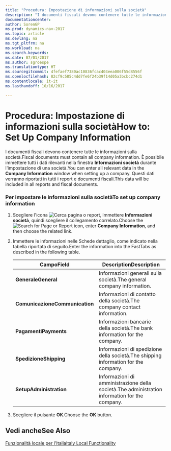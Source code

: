 ```yaml
---
title: "Procedura: Impostazione di informazioni sulla società"
description: "I documenti fiscali devono contenere tutte le informazioni sulla società. È possibile immettere tutti i dati rilevanti nella finestra **Informazioni società** durante l'impostazione di una società. Questi dati verranno riportati in tutti i report e documenti fiscali."
documentationcenter: 
author: SorenGP
ms.prod: dynamics-nav-2017
ms.topic: article
ms.devlang: na
ms.tgt_pltfrm: na
ms.workload: na
ms.search.keywords: 
ms.date: 07/01/2017
ms.author: sgroespe
ms.translationtype: HT
ms.sourcegitcommit: 4fefaef7380ac10836fcac404eea006f55d8556f
ms.openlocfilehash: 82cf9c585c4dd7fe6f24b39f14d05a3bcbc274d1
ms.contentlocale: it-it
ms.lasthandoff: 10/16/2017

---
```

# <a name="how-to-set-up-company-information"></a><span data-ttu-id="04ded-105">Procedura: Impostazione di informazioni sulla società</span><span class="sxs-lookup"><span data-stu-id="04ded-105">How to: Set Up Company Information</span></span>
<span data-ttu-id="04ded-106">I documenti fiscali devono contenere tutte le informazioni sulla società.</span><span class="sxs-lookup"><span data-stu-id="04ded-106">Fiscal documents must contain all company information.</span></span> <span data-ttu-id="04ded-107">È possibile immettere tutti i dati rilevanti nella finestra **Informazioni società** durante l'impostazione di una società.</span><span class="sxs-lookup"><span data-stu-id="04ded-107">You can enter all relevant data in the **Company Information** window when setting up a company.</span></span> <span data-ttu-id="04ded-108">Questi dati verranno riportati in tutti i report e documenti fiscali.</span><span class="sxs-lookup"><span data-stu-id="04ded-108">This data will be included in all reports and fiscal documents.</span></span>  

### <a name="to-set-up-company-information"></a><span data-ttu-id="04ded-109">Per impostare le informazioni sulla società</span><span class="sxs-lookup"><span data-stu-id="04ded-109">To set up company information</span></span>  

1.  <span data-ttu-id="04ded-110">Scegliere l'icona ![Cerca pagina o report](media/ui-search/search_small.png "icona Cerca pagina o report"), immettere **Informazioni società**, quindi scegliere il collegamento correlato.</span><span class="sxs-lookup"><span data-stu-id="04ded-110">Choose the ![Search for Page or Report](media/ui-search/search_small.png "Search for Page or Report icon") icon, enter **Company Information**, and then choose the related link.</span></span>  

2.  <span data-ttu-id="04ded-111">Immettere le informazioni nelle Schede dettaglio, come indicato nella tabella riportata di seguito.</span><span class="sxs-lookup"><span data-stu-id="04ded-111">Enter the information into the FastTabs as described in the following table.</span></span>

    |<span data-ttu-id="04ded-112">Campo</span><span class="sxs-lookup"><span data-stu-id="04ded-112">Field</span></span>|<span data-ttu-id="04ded-113">Description</span><span class="sxs-lookup"><span data-stu-id="04ded-113">Description</span></span>|  
    |-------------|---------------------------------------|  
    |<span data-ttu-id="04ded-114">**Generale**</span><span class="sxs-lookup"><span data-stu-id="04ded-114">**General**</span></span>|<span data-ttu-id="04ded-115">Informazioni generali sulla società.</span><span class="sxs-lookup"><span data-stu-id="04ded-115">The general company information.</span></span>|  
    |<span data-ttu-id="04ded-116">**Comunicazione**</span><span class="sxs-lookup"><span data-stu-id="04ded-116">**Communication**</span></span>|<span data-ttu-id="04ded-117">Informazioni di contatto della società.</span><span class="sxs-lookup"><span data-stu-id="04ded-117">The company contact information.</span></span>|  
    |<span data-ttu-id="04ded-118">**Pagamenti**</span><span class="sxs-lookup"><span data-stu-id="04ded-118">**Payments**</span></span>|<span data-ttu-id="04ded-119">Informazioni bancarie della società.</span><span class="sxs-lookup"><span data-stu-id="04ded-119">The bank information for the company.</span></span>|  
    |<span data-ttu-id="04ded-120">**Spedizione**</span><span class="sxs-lookup"><span data-stu-id="04ded-120">**Shipping**</span></span>|<span data-ttu-id="04ded-121">Informazioni di spedizione della società.</span><span class="sxs-lookup"><span data-stu-id="04ded-121">The shipping information for the company.</span></span>|  
    |<span data-ttu-id="04ded-122">**Setup**</span><span class="sxs-lookup"><span data-stu-id="04ded-122">**Administration**</span></span>|<span data-ttu-id="04ded-123">Informazioni di amministrazione della società.</span><span class="sxs-lookup"><span data-stu-id="04ded-123">The administration information for the company.</span></span>|  

3.  <span data-ttu-id="04ded-124">Scegliere il pulsante **OK**.</span><span class="sxs-lookup"><span data-stu-id="04ded-124">Choose the **OK** button.</span></span>  

## <a name="see-also"></a><span data-ttu-id="04ded-125">Vedi anche</span><span class="sxs-lookup"><span data-stu-id="04ded-125">See Also</span></span>  
 [<span data-ttu-id="04ded-126">Funzionalità locale per l'Italia</span><span class="sxs-lookup"><span data-stu-id="04ded-126">Italy Local Functionality</span></span>](italy-local-functionality.md)   

